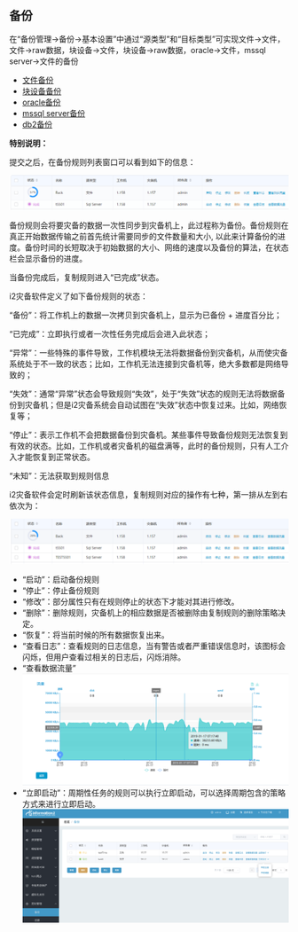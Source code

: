 ## 备份

在“备份管理-&gt;备份-&gt;基本设置”中通过“源类型”和“目标类型”可实现文件-&gt;文件，文件-&gt;raw数据，块设备-&gt;文件，块设备-&gt;raw数据，oracle-&gt;文件，mssql server-&gt;文件的备份

* [文件备份](backup_file.md)
* [块设备备份](backup_blk.md)
* [oracle备份](backup_oracle.md)
* [mssql server备份](backup_mssql.md)
* [db2备份](backup_db2.md)

**特别说明：**

提交之后，在备份规则列表窗口可以看到如下的信息：

![](/assets/v7.1.20190325.png)

备份规则会将要灾备的数据一次性同步到灾备机上，此过程称为备份。备份规则在真正开始数据传输之前首先统计需要同步的文件数量和大小, 以此来计算备份的进度。备份时间的长短取决于初始数据的大小、网络的速度以及备份的算法，在状态栏会显示备份的进度。

当备份完成后，复制规则进入“已完成”状态。

i2灾备软件定义了如下备份规则的状态：

“备份”：将工作机上的数据一次拷贝到灾备机上，显示为已备份 + 进度百分比；

“已完成”：立即执行或者一次性任务完成后会进入此状态；

“异常”：一些特殊的事件导致，工作机模块无法将数据备份到灾备机，从而使灾备系统处于不一致的状态；比如，工作机无法连接到灾备机等，绝大多数都是网络导致的；

“失效”：通常“异常”状态会导致规则“失效”，处于“失效”状态的规则无法将数据备份到灾备机；但是i2灾备系统会自动试图在“失效”状态中恢复过来。比如，网络恢复等；

“停止”：表示工作机不会把数据备份到灾备机。某些事件导致备份规则无法恢复到有效的状态。比如，工作机或者灾备机的磁盘满等，此时的备份规则，只有人工介入才能恢复到正常状态。

“未知”：无法获取到规则信息

i2灾备软件会定时刷新该状态信息，复制规则对应的操作有七种，第一排从左到右依次为：

![](/assets/v7.1.2019032501.png)


*   “启动”：启动备份规则
*   “停止”：停止备份规则
*   “修改”：部分属性只有在规则停止的状态下才能对其进行修改。
*   “删除”：删除规则，灾备机上的相应数据是否被删除由复制规则的删除策略决定。
*   “恢复”：将当前时候的所有数据恢复出来。
*   “查看日志”：查看规则的日志信息，当有警告或者严重错误信息时，该图标会闪烁，但用户查看过相关的日志后，闪烁消除。
*   “查看数据流量”
![](/assets/V7.1.2019011602.png)
*   “立即启动”：周期性任务的规则可以执行立即启动，可以选择周期包含的策略方式来进行立即启动。
![](/assets/V7.1.2019051766.png)
